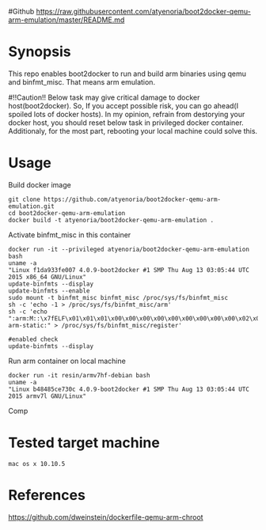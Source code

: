 #Github
https://raw.githubusercontent.com/atyenoria/boot2docker-qemu-arm-emulation/master/README.md

# Synopsis
This repo enables boot2docker to run and build arm binaries using qemu and binfmt_misc. That means arm emulation.

#!!Caution!!
Below task may give critical damage to docker host(boot2docker). So, If you accept possible risk, you can go ahead(I spoiled lots of docker hosts).
In my opinion, refrain from destorying your docker host, you should reset below task in privileged docker container. Additionaly, for the most part, rebooting your local machine could solve this.

# Usage
Build docker image

    git clone https://github.com/atyenoria/boot2docker-qemu-arm-emulation.git
    cd boot2docker-qemu-arm-emulation
    docker build -t atyenoria/boot2docker-qemu-arm-emulation .

Activate binfmt_misc in this container

    docker run -it --privileged atyenoria/boot2docker-qemu-arm-emulation bash
    uname -a
    "Linux f1da933fe007 4.0.9-boot2docker #1 SMP Thu Aug 13 03:05:44 UTC 2015 x86_64 GNU/Linux"
    update-binfmts --display
    update-binfmts --enable
    sudo mount -t binfmt_misc binfmt_misc /proc/sys/fs/binfmt_misc
    sh -c 'echo -1 > /proc/sys/fs/binfmt_misc/arm'
    sh -c 'echo ":arm:M::\x7fELF\x01\x01\x01\x00\x00\x00\x00\x00\x00\x00\x00\x00\x02\x00\x28\x00:\xff\xff\xff\xff\xff\xff\xff\x00\xff\xff\xff\xff\xff\xff\xff\xff\xfe\xff\xff\xff:/usr/bin/qemu-arm-static:" > /proc/sys/fs/binfmt_misc/register'

    #enabled check
    update-binfmts --display

Run arm container on local machine

    docker run -it resin/armv7hf-debian bash
    uname -a
    "Linux b48485ce730c 4.0.9-boot2docker #1 SMP Thu Aug 13 03:05:44 UTC 2015 armv7l GNU/Linux"

Comp

# Tested target machine
    mac os x 10.10.5

# References
https://github.com/dweinstein/dockerfile-qemu-arm-chroot

